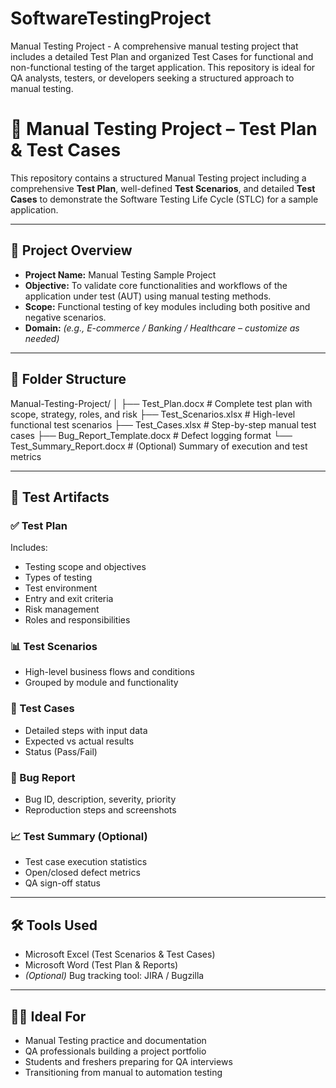 # SoftwareTestingProject
Manual Testing Project - A comprehensive manual testing project that includes a detailed Test Plan and organized Test Cases for functional and non-functional testing of the target application. This repository is ideal for QA analysts, testers, or developers seeking a structured approach to manual testing.
# 🧪 Manual Testing Project – Test Plan & Test Cases

This repository contains a structured Manual Testing project including a comprehensive **Test Plan**, well-defined **Test Scenarios**, and detailed **Test Cases** to demonstrate the Software Testing Life Cycle (STLC) for a sample application.

---

## 📌 Project Overview

- **Project Name:** Manual Testing Sample Project  
- **Objective:** To validate core functionalities and workflows of the application under test (AUT) using manual testing methods.
- **Scope:** Functional testing of key modules including both positive and negative scenarios.
- **Domain:** *(e.g., E-commerce / Banking / Healthcare – customize as needed)*

---

## 📁 Folder Structure

Manual-Testing-Project/
│
├── Test_Plan.docx # Complete test plan with scope, strategy, roles, and risk
├── Test_Scenarios.xlsx # High-level functional test scenarios
├── Test_Cases.xlsx # Step-by-step manual test cases
├── Bug_Report_Template.docx # Defect logging format
└── Test_Summary_Report.docx # (Optional) Summary of execution and test metrics


------------------------------------------------------------------------------------------------------------

## 📄 Test Artifacts

### ✅ Test Plan
Includes:
- Testing scope and objectives
- Types of testing
- Test environment
- Entry and exit criteria
- Risk management
- Roles and responsibilities

### 📊 Test Scenarios
- High-level business flows and conditions
- Grouped by module and functionality

### 📝 Test Cases
- Detailed steps with input data
- Expected vs actual results
- Status (Pass/Fail)

### 🐞 Bug Report
- Bug ID, description, severity, priority
- Reproduction steps and screenshots

### 📈 Test Summary (Optional)
- Test case execution statistics
- Open/closed defect metrics
- QA sign-off status

---

## 🛠 Tools Used

- Microsoft Excel (Test Scenarios & Test Cases)
- Microsoft Word (Test Plan & Reports)
- *(Optional)* Bug tracking tool: JIRA / Bugzilla

---

## 👨‍💻 Ideal For

- Manual Testing practice and documentation
- QA professionals building a project portfolio
- Students and freshers preparing for QA interviews
- Transitioning from manual to automation testing

